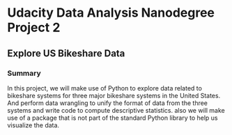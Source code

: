 # Udacity Data Analysis Nanodegree Project 2

## Explore US Bikeshare Data

### Summary

In this project, we will make use of Python to explore data related to bikeshare systems for three major bikeshare systems in the United States. And perform data wrangling to unify the format of data from the three systems and write code to compute descriptive statistics. also we will make use of a package that is not part of the standard Python library to help us visualize the data.
